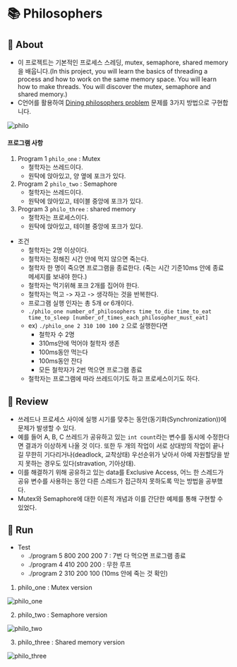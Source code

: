 # 📚 Philosophers

## 📖 About
- 이 프로젝트는 기본적인 프로세스 스레딩, mutex, semaphore, shared memory을 배웁니다.(In this project, you will learn the basics of threading a process and how to work on the same memory space. You will learn how to make threads. You will discover the mutex, semaphore and shared memory.)
- C언어를 활용하여 [Dining philosophers problem](https://en.wikipedia.org/wiki/Dining_philosophers_problem) 문제를 3가지 방법으로 구현합니다.


![philo](https://upload.wikimedia.org/wikipedia/commons/7/7b/An_illustration_of_the_dining_philosophers_problem.png)

#### 프로그램 사항
1. Program 1 `philo_one` : Mutex
	- 철학자는 쓰레드이다.
	- 원탁에 앉아있고, 양 옆에 포크가 있다.
2. Program 2 `philo_two` : Semaphore
	- 철학자는 쓰레드이다.
	- 원탁에 앉아있고, 테이블 중앙에 포크가 있다.
3. Program 3 `philo_three` : shared memory
	- 철학자는 프로세스이다.
	- 원탁에 앉아있고, 테이블 중앙에 포크가 있다.

- 조건
	- 철학자는 2명 이상이다.
	- 철학자는 정해진 시간 안에 먹지 않으면 죽는다.
	- 철학자 한 명이 죽으면 프로그램을 종료한다. (죽는 시간 기준10ms 안에 종료 메세지를 보내야 한다.)
	- 철학자는 먹기위해 포크 2개를 집어야 한다.
	- 철학자는 먹고 -> 자고 -> 생각하는 것을 반복한다.
	- 프로그램 실행 인자는 총 5개 or 6개이다.
	- `./philo_one number_of_philosophers time_to_die time_to_eat time_to_sleep [number_of_times_each_philosopher_must_eat]`
	- ex) `./philo_one 2 310 100 100 2` 으로 실행한다면
		- 철학자 수 2명
		- 310ms안에 먹어야 철학자 생존
		- 100ms동안 먹는다
		- 100ms동안 잔다
		- 모든 철학자가 2번 먹으면 프로그램 종료 
	- 철학자는 프로그램에 따라 쓰레드이기도 하고 프로세스이기도 하다.

## 📝 Review
- 쓰레드나 프로세스 사이에 실행 시기를 맞추는 동안(동기화(Synchronization))에 문제가 발생할 수 있다.
- 예를 들어 A, B, C 쓰레드가 공유하고 있는 `int count`라는 변수를 동시에 수정한다면 결과가 이상하게 나올 것 이다. 또한 두 개의 작업이 서로 상대방의 작업이 끝나길 무한히 기다리거나(deadlock, 교착상태) 우선순위가 낮아서 아예 자원할당을 받지 못하는 경우도 있다(stravation, 기아상태).
- 이를 해결하기 위해 공유하고 있는 data를 Exclusive Access, 어느 한 스레드가 공유 변수를 사용하는 동안 다른 스레드가 접근하지 못하도록 막는 방법을 공부했다.
- Mutex와 Semaphore에 대한 이론적 개념과 이를 간단한 예제를 통해 구현할 수 있었다.

## 🏁 Run
- Test
	- ./program 5 800 200 200 7 : 7번 다 먹으면 프로그램 종료
	- ./program 4 410 200 200 : 무한 루프
	- ./program 2 310 200 100 (10ms 안에 죽는 것 확인)

1. philo_one : Mutex version

![philo_one](https://user-images.githubusercontent.com/57086195/105130787-01643d80-5b2b-11eb-8ce9-a1f6b5b0f80d.gif)

2. philo_two : Semaphore version

![philo_two](https://user-images.githubusercontent.com/57086195/105130785-00cba700-5b2b-11eb-9fd7-7aedf9ee24b3.gif)


3. philo_three : Shared memory version

![philo_three](https://user-images.githubusercontent.com/57086195/105130782-ff01e380-5b2a-11eb-96a2-595089402d80.gif)
